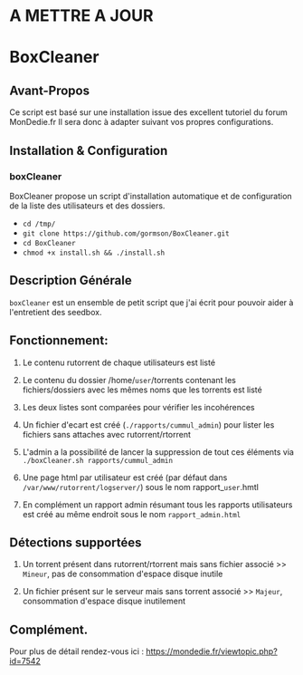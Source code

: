 # A METTRE A JOUR
# BoxCleaner

## Avant-Propos

Ce script est basé sur une installation issue des excellent tutoriel du forum MonDedie.fr
Il sera donc à adapter suivant vos propres configurations.

## Installation & Configuration

### boxCleaner
BoxCleaner propose un script d'installation automatique et de configuration de la liste des utilisateurs et des dossiers.
- `cd /tmp/`
- `git clone https://github.com/gormson/BoxCleaner.git`
- `cd BoxCleaner`
- `chmod +x install.sh && ./install.sh`

## Description Générale

`boxCleaner` est un ensemble de petit script que j'ai écrit pour pouvoir aider à l'entretient des seedbox.

## Fonctionnement:
1) Le contenu rutorrent de chaque utilisateurs est listé

2) Le contenu du dossier /home/`user`/torrents contenant les fichiers/dossiers avec les mêmes noms que les torrents est listé

3) Les deux listes sont comparées pour vérifier les incohérences

4) Un fichier d'ecart est créé (`./rapports/cummul_admin`) pour lister les fichiers sans attaches avec rutorrent/rtorrent

5) L'admin a la possibilité de lancer la suppression de tout ces éléments via `./boxCleaner.sh rapports/cummul_admin`

6) Une page html par utilisateur est créé (par défaut dans `/var/www/rutorrent/logserver/`) sous le nom rapport_`user`.hmtl

7) En complément un rapport admin résumant tous les rapports utilisateurs est créé au même endroit sous le nom `rapport_admin.html`

## Détections supportées
1) Un torrent présent dans rutorrent/rtorrent mais sans fichier associé >> `Mineur`, pas de consommation d'espace disque inutile

2) Un fichier présent sur le serveur mais sans torrent associé >> `Majeur`, consommation d'espace disque inutilement

## Complément.

Pour plus de détail rendez-vous ici : https://mondedie.fr/viewtopic.php?id=7542


